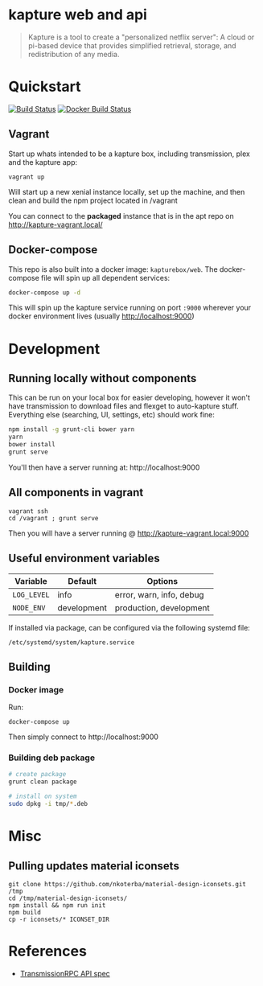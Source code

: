 # kapture web and api

> Kapture is a tool to create a "personalized netflix server":  A cloud or pi-based device that provides simplified retrieval, storage, and redistribution of any media.


# Quickstart

[![Build Status](https://travis-ci.org/kapturebox/web.svg?branch=master)](https://travis-ci.org/kapturebox/web)
[![Docker Build Status](https://img.shields.io/docker/build/kapturebox/web.svg)](https://hub.docker.com/r/kapturebox/web)

## Vagrant 

Start up whats intended to be a kapture box, including transmission, plex and the kapture app:

```
vagrant up
```

Will start up a new xenial instance locally, set up the machine, and then clean and build the npm project located in /vagrant

You can connect to the **packaged** instance that is in the apt repo on http://kapture-vagrant.local/

## Docker-compose

This repo is also built into a docker image: `kapturebox/web`.  The docker-compose file will spin up all dependent services:

```bash
docker-compose up -d
```

This will spin up the kapture service running on port `:9000` wherever your docker environment lives (usually [http://localhost:9000](http://localhost:9000))




# Development

## Running locally without components

This can be run on your local box for easier developing, however it won't have transmission to download files and flexget to auto-kapture stuff.  Everything else (searching, UI, settings, etc) should work fine:

```bash
npm install -g grunt-cli bower yarn
yarn
bower install
grunt serve
```

You'll then have a server running at: http://localhost:9000

## All components in vagrant

```
vagrant ssh
cd /vagrant ; grunt serve
```

Then you will have a server running @ http://kapture-vagrant.local:9000

## Useful environment variables

| Variable        | Default      | Options |
| --------------- | ------------ | ------- |
| ```LOG_LEVEL``` | info         | error, warn, info, debug |
| ```NODE_ENV```  | development  | production, development |

If installed via package, can be configured via the following systemd file:

    /etc/systemd/system/kapture.service





## Building

### Docker image

Run:

```
docker-compose up
```

Then simply connect to http://localhost:9000


### Building deb package

```bash
# create package
grunt clean package

# install on system
sudo dpkg -i tmp/*.deb
```







# Misc

## Pulling updates material iconsets

```
git clone https://github.com/nkoterba/material-design-iconsets.git /tmp
cd /tmp/material-design-iconsets/
npm install && npm run init
npm build
cp -r iconsets/* ICONSET_DIR
```

# References

- [TransmissionRPC API spec](https://trac.transmissionbt.com/browser/trunk/extras/rpc-spec.txt)
